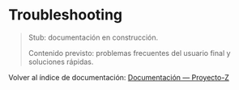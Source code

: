 # Troubleshooting

> Stub: documentación en construcción.
>
> Contenido previsto: problemas frecuentes del usuario final y soluciones rápidas.

Volver al índice de documentación: [Documentación — Proyecto-Z](../README.md)

